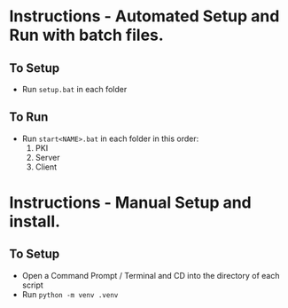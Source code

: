 # Instructions - Automated Setup and Run with batch files.
## To Setup
-  Run `setup.bat` in each folder


## To Run
- Run `start<NAME>.bat` in each folder in this order:
    1. PKI
    2. Server
    3. Client

# Instructions - Manual Setup and install.
## To Setup
- Open a Command Prompt / Terminal and CD into the directory of each script
- Run `python -m venv .venv`
